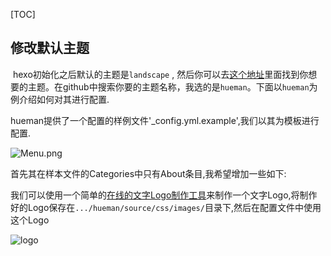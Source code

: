[TOC]

## 修改默认主题

​	hexo初始化之后默认的主题是`landscape` , 然后你可以去[这个地址](https://hexo.io/themes/)里面找到你想要的主题。在github中搜索你要的主题名称，我选的是`hueman`。下面以`hueman`为例介绍如何对其进行配置.

​	hueman提供了一个配置的样例文件'_config.yml.example',我们以其为模板进行配置.

![Menu.png](http://upload-images.jianshu.io/upload_images/6128001-439cb93592c4704d.png?imageMogr2/auto-orient/strip%7CimageView2/2/w/1240)

首先其在样本文件的Categories中只有About条目,我希望增加一些如下:



我们可以使用一个简单的[在线的文字Logo制作工具](http://www.qt86.com/)来制作一个文字Logo,将制作好的Logo保存在`.../hueman/source/css/images/`目录下,然后在配置文件中使用这个Logo

![logo](http://img.blog.csdn.net/20180207113302011?watermark/2/text/aHR0cDovL2Jsb2cuY3Nkbi5uZXQvWlMxMjNaUzEyM1pT/font/5a6L5L2T/fontsize/400/fill/I0JBQkFCMA==/dissolve/70/gravity/SouthEast)

